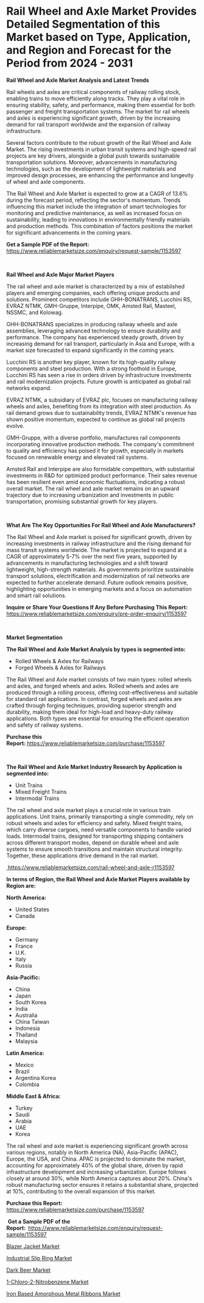 <p><h1>Rail Wheel and Axle Market Provides Detailed Segmentation of this Market based on Type, Application, and Region and Forecast for the Period from 2024 - 2031</h1></p><p><strong>Rail Wheel and Axle Market Analysis and Latest Trends</strong></p>
<p><p>Rail wheels and axles are critical components of railway rolling stock, enabling trains to move efficiently along tracks. They play a vital role in ensuring stability, safety, and performance, making them essential for both passenger and freight transportation systems. The market for rail wheels and axles is experiencing significant growth, driven by the increasing demand for rail transport worldwide and the expansion of railway infrastructure.</p><p>Several factors contribute to the robust growth of the Rail Wheel and Axle Market. The rising investments in urban transit systems and high-speed rail projects are key drivers, alongside a global push towards sustainable transportation solutions. Moreover, advancements in manufacturing technologies, such as the development of lightweight materials and improved design processes, are enhancing the performance and longevity of wheel and axle components.</p><p>The Rail Wheel and Axle Market is expected to grow at a CAGR of 13.6% during the forecast period, reflecting the sector's momentum. Trends influencing this market include the integration of smart technologies for monitoring and predictive maintenance, as well as increased focus on sustainability, leading to innovations in environmentally friendly materials and production methods. This combination of factors positions the market for significant advancements in the coming years.</p></p>
<p><strong>Get a Sample PDF of the Report:&nbsp;</strong> <a href="https://www.reliablemarketsize.com/enquiry/request-sample/1153597">https://www.reliablemarketsize.com/enquiry/request-sample/1153597</a></p>
<p>&nbsp;</p>
<p><strong>Rail Wheel and Axle Major Market Players</strong></p>
<p><p>The rail wheel and axle market is characterized by a mix of established players and emerging companies, each offering unique products and solutions. Prominent competitors include GHH-BONATRANS, Lucchini RS, EVRAZ NTMK, GMH-Gruppe, Interpipe, OMK, Amsted Rail, Masteel, NSSMC, and Kolowag.</p><p>GHH-BONATRANS specializes in producing railway wheels and axle assemblies, leveraging advanced technology to ensure durability and performance. The company has experienced steady growth, driven by increasing demand for rail transport, particularly in Asia and Europe, with a market size forecasted to expand significantly in the coming years.</p><p>Lucchini RS is another key player, known for its high-quality railway components and steel production. With a strong foothold in Europe, Lucchini RS has seen a rise in orders driven by infrastructure investments and rail modernization projects. Future growth is anticipated as global rail networks expand.</p><p>EVRAZ NTMK, a subsidiary of EVRAZ plc, focuses on manufacturing railway wheels and axles, benefiting from its integration with steel production. As rail demand grows due to sustainability trends, EVRAZ NTMK's revenue has shown positive momentum, expected to continue as global rail projects evolve.</p><p>GMH-Gruppe, with a diverse portfolio, manufactures rail components incorporating innovative production methods. The company's commitment to quality and efficiency has poised it for growth, especially in markets focused on renewable energy and elevated rail systems.</p><p>Amsted Rail and Interpipe are also formidable competitors, with substantial investments in R&D for optimized product performance. Their sales revenue has been resilient even amid economic fluctuations, indicating a robust overall market. The rail wheel and axle market remains on an upward trajectory due to increasing urbanization and investments in public transportation, promising substantial growth for key players.</p></p>
<p>&nbsp;</p>
<p><strong>What Are The Key Opportunities For Rail Wheel and Axle Manufacturers?</strong></p>
<p><p>The Rail Wheel and Axle market is poised for significant growth, driven by increasing investments in railway infrastructure and the rising demand for mass transit systems worldwide. The market is projected to expand at a CAGR of approximately 5-7% over the next five years, supported by advancements in manufacturing technologies and a shift toward lightweight, high-strength materials. As governments prioritize sustainable transport solutions, electrification and modernization of rail networks are expected to further accelerate demand. Future outlook remains positive, highlighting opportunities in emerging markets and a focus on automation and smart rail solutions.</p></p>
<p><strong>Inquire or Share Your Questions If Any Before Purchasing This Report:</strong> <a href="https://www.reliablemarketsize.com/enquiry/pre-order-enquiry/1153597">https://www.reliablemarketsize.com/enquiry/pre-order-enquiry/1153597</a></p>
<p>&nbsp;</p>
<p><strong>Market Segmentation</strong></p>
<p><strong>The Rail Wheel and Axle Market Analysis by types is segmented into:</strong></p>
<p><ul><li>Rolled Wheels & Axles for Railways</li><li>Forged Wheels & Axles for Railways</li></ul></p>
<p><p>The Rail Wheel and Axle market consists of two main types: rolled wheels and axles, and forged wheels and axles. Rolled wheels and axles are produced through a rolling process, offering cost-effectiveness and suitable for standard rail applications. In contrast, forged wheels and axles are crafted through forging techniques, providing superior strength and durability, making them ideal for high-load and heavy-duty railway applications. Both types are essential for ensuring the efficient operation and safety of railway systems.</p></p>
<p><strong>Purchase this Report:&nbsp;</strong><a href="https://www.reliablemarketsize.com/purchase/1153597">https://www.reliablemarketsize.com/purchase/1153597</a></p>
<p>&nbsp;</p>
<p><strong>The Rail Wheel and Axle Market Industry Research by Application is segmented into:</strong></p>
<p><ul><li>Unit Trains</li><li>Mixed Freight Trains</li><li>Intermodal Trains</li></ul></p>
<p><p>The rail wheel and axle market plays a crucial role in various train applications. Unit trains, primarily transporting a single commodity, rely on robust wheels and axles for efficiency and safety. Mixed freight trains, which carry diverse cargoes, need versatile components to handle varied loads. Intermodal trains, designed for transporting shipping containers across different transport modes, depend on durable wheel and axle systems to ensure smooth transitions and maintain structural integrity. Together, these applications drive demand in the rail market.</p></p>
<p><a href="https://www.reliablemarketsize.com/rail-wheel-and-axle-r1153597">&nbsp;https://www.reliablemarketsize.com/rail-wheel-and-axle-r1153597</a></p>
<p><strong>In terms of Region, the Rail Wheel and Axle Market Players available by Region are:</strong></p>
<p>
    <p> <strong> North America: </strong>
        <ul>
            <li>United States</li>
            <li>Canada</li>
        </ul>
        </p> 
    <p> <strong> Europe: </strong>
        <ul>
            <li>Germany</li>
            <li>France</li>
            <li>U.K.</li>
            <li>Italy</li>
            <li>Russia</li>
        </ul>
        </p> 
    <p> <strong> Asia-Pacific: </strong>
        <ul>
            <li>China</li>
            <li>Japan</li>
            <li>South Korea</li>
            <li>India</li>
            <li>Australia</li>
            <li>China Taiwan</li>
            <li>Indonesia</li>
            <li>Thailand</li>
            <li>Malaysia</li>
        </ul>
        </p> 
    <p> <strong> Latin America: </strong>
        <ul>
            <li>Mexico</li>
            <li>Brazil</li>
            <li>Argentina Korea</li>
            <li>Colombia</li>
        </ul>
        </p> 
    <p> <strong> Middle East & Africa: </strong>
        <ul>
            <li>Turkey</li>
            <li>Saudi</li>
            <li>Arabia</li>
            <li>UAE</li>
            <li>Korea</li>
        </ul>
    </p>
    </p>
<p><p>The rail wheel and axle market is experiencing significant growth across various regions, notably in North America (NA), Asia-Pacific (APAC), Europe, the USA, and China. APAC is projected to dominate the market, accounting for approximately 40% of the global share, driven by rapid infrastructure development and increasing urbanization. Europe follows closely at around 30%, while North America captures about 20%. China's robust manufacturing sector ensures it retains a substantial share, projected at 10%, contributing to the overall expansion of this market.</p></p>
<p><strong>Purchase this Report: </strong><a href="https://www.reliablemarketsize.com/purchase/1153597">https://www.reliablemarketsize.com/purchase/1153597</a></p>
<p>&nbsp;<strong>Get a Sample PDF of the Report:&nbsp;&nbsp;</strong><a href="https://www.reliablemarketsize.com/enquiry/request-sample/1153597">https://www.reliablemarketsize.com/enquiry/request-sample/1153597</a></p>
<p><strong></strong></p>
<p><p><a href="https://www.linkedin.com/pulse/what-growth-drivers-blazer-jacket-market-comprehensive-zelte?trackingId=OPwRXjNeRuWShUvpw12MKg%3D%3D">Blazer Jacket Market</a></p><p><a href="https://www.linkedin.com/pulse/future-trajectory-industrial-slip-ring-market-emerging-86rwe?trackingId=qgj0C7RsTI%2BkDUr5vU9eiQ%3D%3D">Industrial Slip Ring Market</a></p><p><a href="https://www.linkedin.com/pulse/how-regional-markets-adapting-dark-beer-market-innovations-major-safne?trackingId=qL1VN9jeQa6cKAzm%2FdvvAQ%3D%3D">Dark Beer Market</a></p><p><a href="https://issuu.com/reportprime-2/docs/1-chloro-2-nitrobenzene-market-size_28d6626d5a0897">1-Chloro-2-Nitrobenzene Market</a></p><p><a href="https://issuu.com/reportprime-2/docs/iron-based-amorphous-metal-ribbons-_a78d87c4fead6e">Iron Based Amorphous Metal Ribbons Market</a></p></p>